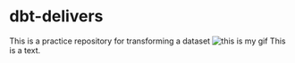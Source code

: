 # dbt-delivers
This is a practice repository for transforming a dataset 
![this is my gif](https://giphy.com/stickers/walking-pigeon-waddle-gx3La9ga8VTfmmEMyn)
This is a text.
